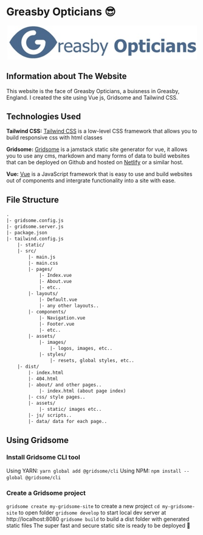 # Greasby Opticians 😎

<p align="center">
  <img width="500" src="src/assets/images/GO-logo.jpg" alt="Greasby Opticians Logo">
</p>

## Information about The Website

This website is the face of Greasby Opticians, a buisness in Greasby, England.  I created the site using Vue js, Gridsome and Tailwind CSS.

## Technologies Used

**Tailwind CSS:**
[Tailwind CSS](https://tailwindcss.com) is a low-level CSS framework that allows you to build responsive css with html classes

**Gridsome:**
[Gridsome](https://gridsome.org) is a jamstack static site generator for vue, it allows you to use any cms, markdown and many forms of data to build websites that can be deployed on Github and hosted on [Netlify](https://www.netlify.com) or a similar host.

**Vue:**
[Vue](https://vuejs.org) is a JavaScript framework that is easy to use and build websites out of components and intergrate functionality into a site with ease.

## File Structure

```
.
|- gridsome.config.js
|- gridsome.server.js
|- package.json
|- tailwind.config.js
    |- static/
    |- src/
        |- main.js
        |- main.css
        |- pages/
            |- Index.vue
            |- About.vue
            |- etc..
        |- layouts/
            |- Default.vue
            |- any other layouts..
        |- components/
            |- Navigation.vue
            |- Footer.vue
            |- etc..
        |- assets/
            |- images/
                |- logos, images, etc..
            |- styles/
                |- resets, global styles, etc..
    |- dist/
        |- index.html
        |- 404.html
        |- about/ and other pages..
            |- index.html (about page index)
        |- css/ style pages..
        |- assets/
            |- static/ images etc..
        |- js/ scripts..
        |- data/ data for each page..
```

## Using Gridsome

### Install Gridsome CLI tool

Using YARN: `yarn global add @gridsome/cli`
Using NPM: `npm install --global @gridsome/cli`

### Create a Gridsome project
`gridsome create my-gridsome-site` to create a new project
`cd my-gridsome-site` to open folder
`gridsome develop` to start local dev server at http://localhost:8080
`gridsome build` to build a dist folder with generated static files
The super fast and secure static site is ready to be deployed 🙌
